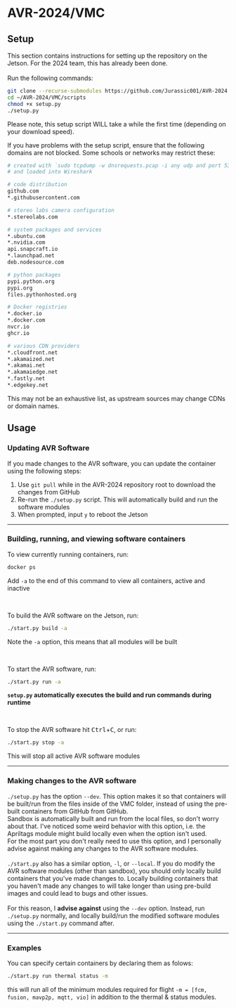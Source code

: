 # AVR-2024/VMC
## Setup
This section contains instructions for setting up the repository on the Jetson. For the 2024 team, this has already been done. <br/><br/>
Run the following commands:

```bash
git clone --recurse-submodules https://github.com/Jurassic001/AVR-2024 ~/AVR-2024
cd ~/AVR-2024/VMC/scripts
chmod +x setup.py
./setup.py
```

Please note, this setup script WILL take a while the first time
(depending on your download speed).

If you have problems with the setup script, ensure that the following
domains are not blocked. Some schools or networks may restrict these:

```bash
# created with `sudo tcpdump -w dnsrequests.pcap -i any udp and port 53`
# and loaded into Wireshark

# code distribution
github.com
*.githubusercontent.com

# stereo labs camera configuration
*.stereolabs.com

# system packages and services
*.ubuntu.com
*.nvidia.com
api.snapcraft.io
*.launchpad.net
deb.nodesource.com

# python packages
pypi.python.org
pypi.org
files.pythonhosted.org

# Docker registries
*.docker.io
*.docker.com
nvcr.io
ghcr.io

# various CDN providers
*.cloudfront.net
*.akamaized.net
*.akamai.net
*.akamaiedge.net
*.fastly.net
*.edgekey.net
```

This may not be an exhaustive list, as upstream sources may change CDNs or domain names.
## Usage
### Updating AVR Software
If you made changes to the AVR software, you can update the container using the following steps: <br/>
1. Use `git pull` while in the AVR-2024 repository root to download the changes from GitHub
2. Re-run the `./setup.py` script. This will automatically build and run the software modules
3. When prompted, input `y` to reboot the Jetson
<!-- Here is the official AVR documentation on updating your software. I've modified the ./setup.py command to build/run all modules instead of just the "normal" modules. I might modify it again in the future so you can select what modules you want to build/run, similar to the way that the start.py command works.

If you ever need to update the AVR software, run:
```bash
# Update the git repo
git pull
# Re-run the setup script
./setup.py
```
-->
***
### Building, running, and viewing software containers
To view currently running containers, run:
```bash
docker ps
```
Add `-a` to the end of this command to view all containers, active and inactive

<br/>

To build the AVR software on the Jetson, run:
```bash
./start.py build -a
```
Note the `-a` option, this means that all modules will be built

<br/>

To start the AVR software, run:
```bash
./start.py run -a
```
**`setup.py` automatically executes the build and run commands during runtime**

<br/>

To stop the AVR software hit <kbd>Ctrl</kbd>+<kbd>C</kbd>, or run:
```bash
./start.py stop -a
```
This will stop all active AVR software modules <!--Use caution, the stop command and stop keybind are ever-so-slightly different in their effect.-->
<br/>
<!--
**IMPORTANT**: Use `./start.py -h` to see the full start.py syntax
-->
***

### Making changes to the AVR software
`./setup.py` has the option `--dev`. This option makes it so that containers will be built/run from the files inside of the VMC folder, instead of using the pre-built containers from GitHub from GitHub. <br/>
Sandbox is automatically built and run from the local files, so don't worry about that. I've noticed some weird behavior with this option, i.e. the Apriltags module might build locally even when the option isn't used. <br/>
For the most part you don't really need to use this option, and I personally advise against making any changes to the AVR software modules. <br/><br/>
`./start.py` also has a similar option, `-l`, or `--local`. If you do modify the AVR software modules (other than sandbox), you should only locally build containers that you've made changes to. Locally building containers that you haven't made any changes to will take longer than using pre-build images and could lead to bugs and other issues. <br/><br/>
For this reason, I **advise against** using the `--dev` option. Instead, run `./setup.py` normally, and locally build/run the modified software modules using the `./start.py` command after.
***
### Examples
You can specify certain containers by declaring them as folows:
```bash
./start.py run thermal status -m
```
this will run all of the minimum modules required for flight `-m = [fcm, fusion, mavp2p, mqtt, vio]` in addition to the thermal & status modules.